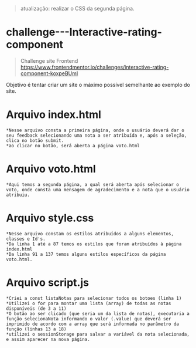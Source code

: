 >atualização: realizar o CSS da segunda página. 
# challenge---Interactive-rating-component
> Challenge site Frontend https://www.frontendmentor.io/challenges/interactive-rating-component-koxpeBUmI

Objetivo é tentar criar um site o máximo possível semelhante ao exemplo do site. 
# Arquivo index.html
    *Nesse arquivo consta a primeira página, onde o usuário deverá dar o seu feedback selecionando uma nota a ser atribuída e, após a seleção, clica no botão submit. 
    *ao clicar no botão, será aberta a página voto.html

# Arquivo voto.html
    *Aqui temos a segunda página, a qual será aberta após selecionar o voto, onde consta uma mensagem de agradecimento e a nota que o usuário atribuiu.

# Arquivo style.css
    *Nesse arquivo constam os estilos atribuídos a alguns elementos, classes e Id's. 
    *Da linha 1 até a 87 temos os estilos que foram atribuídos à página index.html
    *Da linha 91 a 137 temos alguns estilos específicos da página voto.html.

# Arquivo script.js
    *Criei a const listaNotas para selecionar todos os botoes (linha 1)
    *Utilizei o for para montar uma lista (array) de todas as notas disponíveis (de 3 a 11)
    *O botão ao ser clicado (que seria um da lista de notas), executaria a função selecionaNota informando o valor (.value) que deverá ser imprimido de acordo com a array que será informada no parâmetro da função (linhas 13 a 18)
    *utilizei o sessionStorage para salvar a variável da nota selecionada, e assim aparecer na nova página. 
